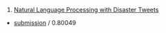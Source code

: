 

1. [Natural Language Processing with Disaster Tweets](https://www.kaggle.com/competitions/nlp-getting-started/submissions)
  
- [submission](https://www.kaggle.com/code/onurmarkxxx/notebook034bbf97c8?scriptVersionId=247953933) / 0.80049
